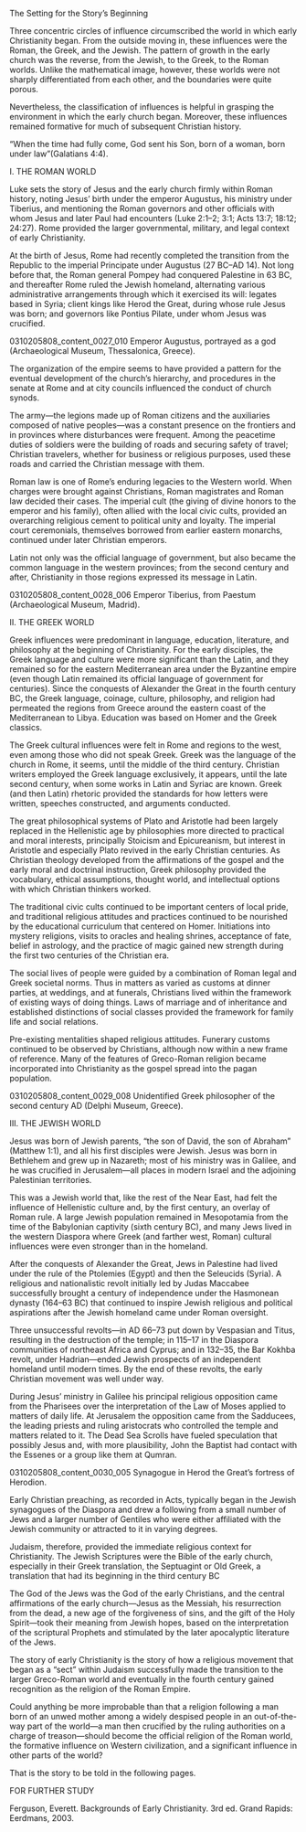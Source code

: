 The Setting for the Story’s Beginning

Three concentric circles of influence circumscribed the world in which early Christianity began. From the outside moving in, these influences were the Roman, the Greek, and the Jewish. The pattern of growth in the early church was the reverse, from the Jewish, to the Greek, to the Roman worlds. Unlike the mathematical image, however, these worlds were not sharply differentiated from each other, and the boundaries were quite porous.

Nevertheless, the classification of influences is helpful in grasping the environment in which the early church began. Moreover, these influences remained formative for much of subsequent Christian history.

“When the time had fully come, God sent his Son, born of a woman, born under law”(Galatians 4:4).

I. THE ROMAN WORLD

 
Luke sets the story of Jesus and the early church firmly within Roman history, noting Jesus’ birth under the emperor Augustus, his ministry under Tiberius, and mentioning the Roman governors and other officials with whom Jesus and later Paul had encounters (Luke 2:1–2; 3:1; Acts 13:7; 18:12; 24:27). Rome provided the larger governmental, military, and legal context of early Christianity.

At the birth of Jesus, Rome had recently completed the transition from the Republic to the imperial Principate under Augustus (27 BC–AD 14). Not long before that, the Roman general Pompey had conquered Palestine in 63 BC, and thereafter Rome ruled the Jewish homeland, alternating various administrative arrangements through which it exercised its will: legates based in Syria; client kings like Herod the Great, during whose rule Jesus was born; and governors like Pontius Pilate, under whom Jesus was crucified.


0310205808_content_0027_010
Emperor Augustus, portrayed as a god (Archaeological Museum, Thessalonica, Greece).

The organization of the empire seems to have provided a pattern for the eventual development of the church’s hierarchy, and procedures in the senate at Rome and at city councils influenced the conduct of church synods.

The army—the legions made up of Roman citizens and the auxiliaries composed of native peoples—was a constant presence on the frontiers and in provinces where disturbances were frequent. Among the peacetime duties of soldiers were the building of roads and securing safety of travel; Christian travelers, whether for business or religious purposes, used these roads and carried the Christian message with them.

Roman law is one of Rome’s enduring legacies to the Western world. When charges were brought against Christians, Roman magistrates and Roman law decided their cases. The imperial cult (the giving of divine honors to the emperor and his family), often allied with the local civic cults, provided an overarching religious cement to political unity and loyalty. The imperial court ceremonials, themselves borrowed from earlier eastern monarchs, continued under later Christian emperors.

Latin not only was the official language of government, but also became the common language in the western provinces; from the second century and after, Christianity in those regions expressed its message in Latin.


0310205808_content_0028_006
Emperor Tiberius, from Paestum (Archaeological Museum, Madrid).

II. THE GREEK WORLD

 
Greek influences were predominant in language, education, literature, and philosophy at the beginning of Christianity. For the early disciples, the Greek language and culture were more significant than the Latin, and they remained so for the eastern Mediterranean area under the Byzantine empire (even though Latin remained its official language of government for centuries). Since the conquests of Alexander the Great in the fourth century BC, the Greek language, coinage, culture, philosophy, and religion had permeated the regions from Greece around the eastern coast of the Mediterranean to Libya. Education was based on Homer and the Greek classics.

The Greek cultural influences were felt in Rome and regions to the west, even among those who did not speak Greek. Greek was the language of the church in Rome, it seems, until the middle of the third century. Christian writers employed the Greek language exclusively, it appears, until the late second century, when some works in Latin and Syriac are known. Greek (and then Latin) rhetoric provided the standards for how letters were written, speeches constructed, and arguments conducted.

The great philosophical systems of Plato and Aristotle had been largely replaced in the Hellenistic age by philosophies more directed to practical and moral interests, principally Stoicism and Epicureanism, but interest in Aristotle and especially Plato revived in the early Christian centuries. As Christian theology developed from the affirmations of the gospel and the early moral and doctrinal instruction, Greek philosophy provided the vocabulary, ethical assumptions, thought world, and intellectual options with which Christian thinkers worked.

The traditional civic cults continued to be important centers of local pride, and traditional religious attitudes and practices continued to be nourished by the educational curriculum that centered on Homer. Initiations into mystery religions, visits to oracles and healing shrines, acceptance of fate, belief in astrology, and the practice of magic gained new strength during the first two centuries of the Christian era.

The social lives of people were guided by a combination of Roman legal and Greek societal norms. Thus in matters as varied as customs at dinner parties, at weddings, and at funerals, Christians lived within the framework of existing ways of doing things. Laws of marriage and of inheritance and established distinctions of social classes provided the framework for family life and social relations.

Pre-existing mentalities shaped religious attitudes. Funerary customs continued to be observed by Christians, although now within a new frame of reference. Many of the features of Greco-Roman religion became incorporated into Christianity as the gospel spread into the pagan population.

0310205808_content_0029_008
Unidentified Greek philosopher of the second century AD (Delphi Museum, Greece).

III. THE JEWISH WORLD

 
Jesus was born of Jewish parents, “the son of David, the son of Abraham” (Matthew 1:1), and all his first disciples were Jewish. Jesus was born in Bethlehem and grew up in Nazareth; most of his ministry was in Galilee, and he was crucified in Jerusalem—all places in modern Israel and the adjoining Palestinian territories.

This was a Jewish world that, like the rest of the Near East, had felt the influence of Hellenistic culture and, by the first century, an overlay of Roman rule. A large Jewish population remained in Mesopotamia from the time of the Babylonian captivity (sixth century BC), and many Jews lived in the western Diaspora where Greek (and farther west, Roman) cultural influences were even stronger than in the homeland.

After the conquests of Alexander the Great, Jews in Palestine had lived under the rule of the Ptolemies (Egypt) and then the Seleucids (Syria). A religious and nationalistic revolt initially led by Judas Maccabee successfully brought a century of independence under the Hasmonean dynasty (164–63 BC) that continued to inspire Jewish religious and political aspirations after the Jewish homeland came under Roman oversight.

Three unsuccessful revolts—in AD 66–73 put down by Vespasian and Titus, resulting in the destruction of the temple; in 115–17 in the Diaspora communities of northeast Africa and Cyprus; and in 132–35, the Bar Kokhba revolt, under Hadrian—ended Jewish prospects of an independent homeland until modern times. By the end of these revolts, the early Christian movement was well under way.

During Jesus’ ministry in Galilee his principal religious opposition came from the Pharisees over the interpretation of the Law of Moses applied to matters of daily life. At Jerusalem the opposition came from the Sadducees, the leading priests and ruling aristocrats who controlled the temple and matters related to it. The Dead Sea Scrolls have fueled speculation that possibly Jesus and, with more plausibility, John the Baptist had contact with the Essenes or a group like them at Qumran.


0310205808_content_0030_005
Synagogue in Herod the Great’s fortress of Herodion.

Early Christian preaching, as recorded in Acts, typically began in the Jewish synagogues of the Diaspora and drew a following from a small number of Jews and a larger number of Gentiles who were either affiliated with the Jewish community or attracted to it in varying degrees.

Judaism, therefore, provided the immediate religious context for Christianity. The Jewish Scriptures were the Bible of the early church, especially in their Greek translation, the Septuagint or Old Greek, a translation that had its beginning in the third century BC

The God of the Jews was the God of the early Christians, and the central affirmations of the early church—Jesus as the Messiah, his resurrection from the dead, a new age of the forgiveness of sins, and the gift of the Holy Spirit—took their meaning from Jewish hopes, based on the interpretation of the scriptural Prophets and stimulated by the later apocalyptic literature of the Jews.

The story of early Christianity is the story of how a religious movement that began as a “sect” within Judaism successfully made the transition to the larger Greco-Roman world and eventually in the fourth century gained recognition as the religion of the Roman Empire.

Could anything be more improbable than that a religion following a man born of an unwed mother among a widely despised people in an out-of-the-way part of the world—a man then crucified by the ruling authorities on a charge of treason—should become the official religion of the Roman world, the formative influence on Western civilization, and a significant influence in other parts of the world?

That is the story to be told in the following pages.

FOR FURTHER STUDY

 
Ferguson, Everett. Backgrounds of Early Christianity. 3rd ed. Grand Rapids: Eerdmans, 2003.